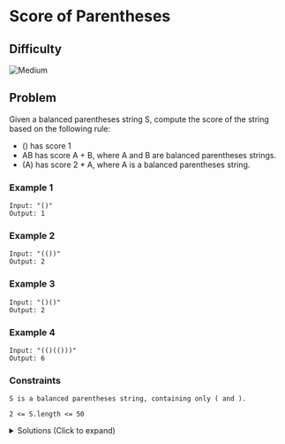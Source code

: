 # Score of Parentheses

## Difficulty

![Medium](https://img.shields.io/badge/medium-ef6c00?style=for-the-badge&logoColor=white)

## Problem

Given a balanced parentheses string S, compute the score of the string based on the following rule:

- () has score 1
- AB has score A + B, where A and B are balanced parentheses strings.
- (A) has score 2 \* A, where A is a balanced parentheses string.

### Example 1

```
Input: "()"
Output: 1
```

### Example 2

```
Input: "(())"
Output: 2
```

### Example 3

```
Input: "()()"
Output: 2
```

### Example 4

```
Input: "(()(()))"
Output: 6
```

### Constraints

`S is a balanced parentheses string, containing only ( and ).`

`2 <= S.length <= 50`

<details>
  <summary>Solutions (Click to expand)</summary>

### Explanation

#### Stack

If we think of the layers of parentheses as levels then we can calculate the score by recursively calculating each level to its base case `()` and double on the way up. We can do this using stack that represents the score at each level where every `(` indicates the start of a level and `)` indicates the end of a level.

```
"(()(()))"

1. "(      )"

2. " ()(  ) "

3. "    ()  "
```

If we know that every `()` is one we can add that to the score of the levels

```
"(()(()))"

1. "(        )"

2. " (1)(   ) " score = 1

3. "     (1)  " score = 1
```

Working our way back up, we can calculate the score of a parent level by doubling its child level

```
"(()(()))"

1. "(    3*2    )" score = 6

2. " (1) + (1*2) " score = 3

3. "        (1)  " score = 1
```

Time: `O(N)` Where `N` is the length of the string

Space: `O(N)`

#### Multiplier

We can solve this with constant memory by instead using a multiplier to increase the score of nested parentheses.

There are two cases for a `(`. either its an opening parentheses that neighbors a `)`, or neighbors a `(`.

If it neighbors a `(` then we can consider it a score of `1`. If it is a `(` then we know that it is a nested level where `()` is valued at double the score. To keep track of how many levels deep we are, we'll keep track of a multiplier that starts at `1` and doubles for every `((` and halves at every `)` we find. Every time we find a `()` we will multiply it by the multiplier to get its real score.

Time: `O(N)` Where `N` is the length of the string

Space: `O(1)`

- [JavaScript](./score-of-parentheses.js)
- [TypeScript](./score-of-parentheses.ts)
- [Java](./score-of-parentheses.java)
- [Go](./score-of-parentheses.go)

</details>
